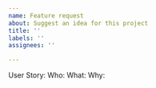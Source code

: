 ```yaml
---
name: Feature request
about: Suggest an idea for this project
title: ''
labels: ''
assignees: ''

---
```


User Story:
Who:
What:
Why:
